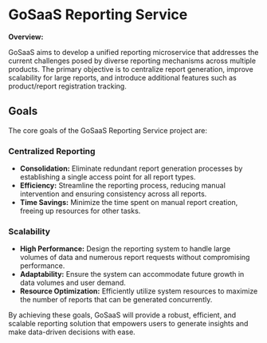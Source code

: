 # GoSaaS Reporting Service

**Overview:**

GoSaaS aims to develop a unified reporting microservice that addresses the current challenges posed by diverse reporting mechanisms across multiple products. The primary objective is to centralize report generation, improve scalability for large reports, and introduce additional features such as product/report registration tracking.

## Goals

The core goals of the GoSaaS Reporting Service project are:

### Centralized Reporting

- **Consolidation:** Eliminate redundant report generation processes by establishing a single access point for all report types.
- **Efficiency:** Streamline the reporting process, reducing manual intervention and ensuring consistency across all reports.
- **Time Savings:** Minimize the time spent on manual report creation, freeing up resources for other tasks.

### Scalability

- **High Performance:** Design the reporting system to handle large volumes of data and numerous report requests without compromising performance.
- **Adaptability:** Ensure the system can accommodate future growth in data volumes and user demand.
- **Resource Optimization:** Efficiently utilize system resources to maximize the number of reports that can be generated concurrently.

By achieving these goals, GoSaaS will provide a robust, efficient, and scalable reporting solution that empowers users to generate insights and make data-driven decisions with ease.
